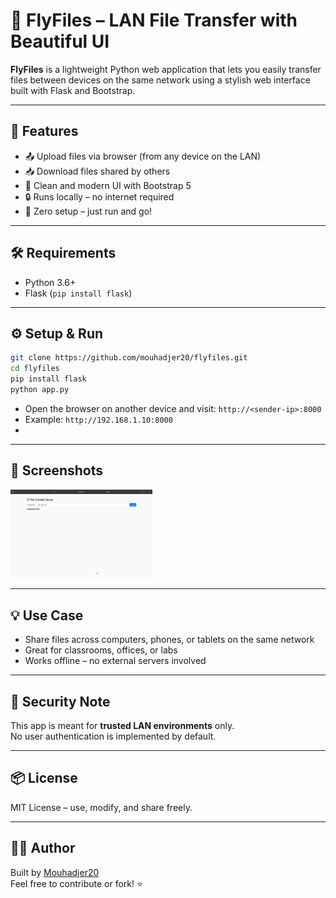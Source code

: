 # 🚀 FlyFiles – LAN File Transfer with Beautiful UI

**FlyFiles** is a lightweight Python web application that lets you easily transfer files between devices on the same network using a stylish web interface built with Flask and Bootstrap.

---

## 🌟 Features

- 📤 Upload files via browser (from any device on the LAN)
- 📥 Download files shared by others
- 💅 Clean and modern UI with Bootstrap 5
- 🔒 Runs locally – no internet required
- 🧠 Zero setup – just run and go!

---

## 🛠️ Requirements

- Python 3.6+
- Flask (`pip install flask`)

---

## ⚙️ Setup & Run

```bash
git clone https://github.com/mouhadjer20/flyfiles.git
cd flyfiles
pip install flask
python app.py
```
- Open the browser on another device and visit: `http://<sender-ip>:8000`
- Example: `http://192.168.1.10:8000`
- 
---

## 📸 Screenshots

<p float="left">
  <img src="screenshots/upload.png" width="45%"/>
</p>

---

## 💡 Use Case

- Share files across computers, phones, or tablets on the same network
- Great for classrooms, offices, or labs
- Works offline – no external servers involved

---

## 🔐 Security Note

This app is meant for **trusted LAN environments** only.  
No user authentication is implemented by default.

---

## 📦 License

MIT License – use, modify, and share freely.

---

## 🧑‍💻 Author

Built by [Mouhadjer20](https://github.com/Mouhadjer20)  
Feel free to contribute or fork! ⭐
